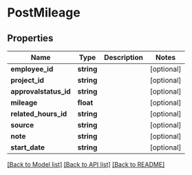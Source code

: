 # PostMileage

## Properties
Name | Type | Description | Notes
------------ | ------------- | ------------- | -------------
**employee_id** | **string** |  | [optional] 
**project_id** | **string** |  | [optional] 
**approvalstatus_id** | **string** |  | [optional] 
**mileage** | **float** |  | [optional] 
**related_hours_id** | **string** |  | [optional] 
**source** | **string** |  | [optional] 
**note** | **string** |  | [optional] 
**start_date** | **string** |  | [optional] 

[[Back to Model list]](../README.md#documentation-for-models) [[Back to API list]](../README.md#documentation-for-api-endpoints) [[Back to README]](../README.md)


